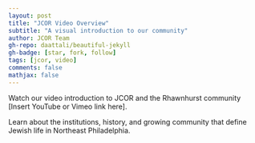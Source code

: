 ```yaml
---
layout: post
title: "JCOR Video Overview"
subtitle: "A visual introduction to our community"
author: JCOR Team
gh-repo: daattali/beautiful-jekyll
gh-badge: [star, fork, follow]
tags: [jcor, video]
comments: false
mathjax: false
---
```


Watch our video introduction to JCOR and the Rhawnhurst community [Insert YouTube or Vimeo link here].

Learn about the institutions, history, and growing community that define Jewish life in Northeast Philadelphia.
